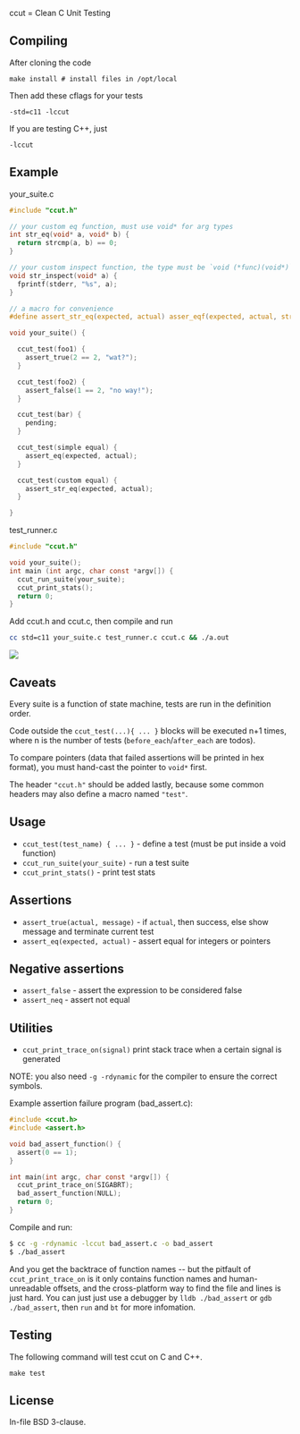 ccut = Clean C Unit Testing

## Compiling

After cloning the code

    make install # install files in /opt/local

Then add these cflags for your tests

    -std=c11 -lccut

If you are testing C++, just

    -lccut

## Example

your_suite.c

```c
#include "ccut.h"

// your custom eq function, must use void* for arg types
int str_eq(void* a, void* b) {
  return strcmp(a, b) == 0;
}

// your custom inspect function, the type must be `void (*func)(void*)`
void str_inspect(void* a) {
  fprintf(stderr, "%s", a);
}

// a macro for convenience
#define assert_str_eq(expected, actual) asser_eqf(expected, actual, str_eq, str_inspect)

void your_suite() {

  ccut_test(foo1) {
    assert_true(2 == 2, "wat?");
  }

  ccut_test(foo2) {
    assert_false(1 == 2, "no way!");
  }

  ccut_test(bar) {
    pending;
  }

  ccut_test(simple equal) {
    assert_eq(expected, actual);
  }

  ccut_test(custom equal) {
    assert_str_eq(expected, actual);
  }

}
```

test_runner.c

```c
#include "ccut.h"

void your_suite();
int main (int argc, char const *argv[]) {
  ccut_run_suite(your_suite);
  ccut_print_stats();
  return 0;
}
```

Add ccut.h and ccut.c, then compile and run

```sh
cc std=c11 your_suite.c test_runner.c ccut.c && ./a.out
```

![](https://raw.github.com/luikore/ccut/master/screenshot.png)

## Caveats

Every suite is a function of state machine, tests are run in the definition order.

Code outside the `ccut_test(...){ ... }` blocks will be executed n+1 times, where n is the number of tests (`before_each`/`after_each` are todos).

To compare pointers (data that failed assertions will be printed in hex format), you must hand-cast the pointer to `void*` first.

The header `"ccut.h"` should be added lastly, because some common headers may also define a macro named `"test"`.

## Usage

- `ccut_test(test_name) { ... }` - define a test (must be put inside a void function)
- `ccut_run_suite(your_suite)` - run a test suite
- `ccut_print_stats()` - print test stats

## Assertions

- `assert_true(actual, message)` - if `actual`, then success, else show message and terminate current test
- `assert_eq(expected, actual)` - assert equal for integers or pointers

## Negative assertions

- `assert_false` - assert the expression to be considered false
- `assert_neq` - assert not equal

## Utilities

- `ccut_print_trace_on(signal)` print stack trace when a certain signal is generated

NOTE: you also need `-g -rdynamic` for the compiler to ensure the correct symbols.

Example assertion failure program (bad_assert.c):

```c
#include <ccut.h>
#include <assert.h>

void bad_assert_function() {
  assert(0 == 1);
}

int main(int argc, char const *argv[]) {
  ccut_print_trace_on(SIGABRT);
  bad_assert_function(NULL);
  return 0;
}
```

Compile and run:

```sh
$ cc -g -rdynamic -lccut bad_assert.c -o bad_assert
$ ./bad_assert
```

And you get the backtrace of function names -- but the pitfault of `ccut_print_trace_on` is it only contains function names and human-unreadable offsets, and the cross-platform way to find the file and lines is just hard. You can just just use a debugger by `lldb ./bad_assert` or `gdb ./bad_assert`, then `run` and `bt` for more infomation.

## Testing

The following command will test ccut on C and C++.

    make test

## License

In-file BSD 3-clause.
